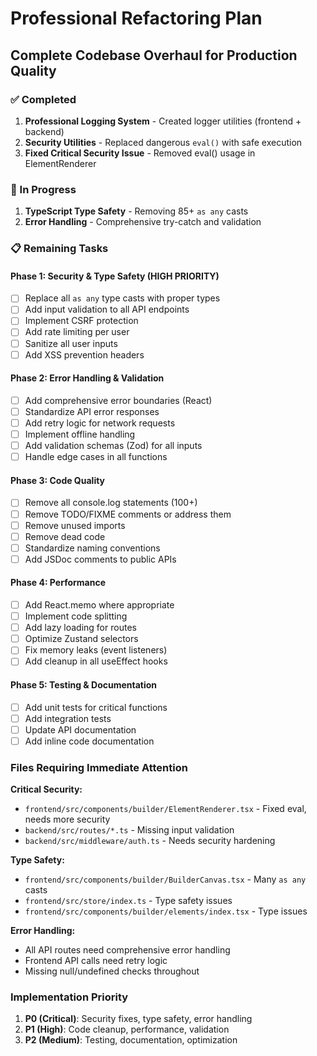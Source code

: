 # Professional Refactoring Plan
## Complete Codebase Overhaul for Production Quality

### ✅ Completed
1. **Professional Logging System** - Created logger utilities (frontend + backend)
2. **Security Utilities** - Replaced dangerous `eval()` with safe execution
3. **Fixed Critical Security Issue** - Removed eval() usage in ElementRenderer

### 🔄 In Progress
1. **TypeScript Type Safety** - Removing 85+ `as any` casts
2. **Error Handling** - Comprehensive try-catch and validation

### 📋 Remaining Tasks

#### Phase 1: Security & Type Safety (HIGH PRIORITY)
- [ ] Replace all `as any` type casts with proper types
- [ ] Add input validation to all API endpoints
- [ ] Implement CSRF protection
- [ ] Add rate limiting per user
- [ ] Sanitize all user inputs
- [ ] Add XSS prevention headers

#### Phase 2: Error Handling & Validation
- [ ] Add comprehensive error boundaries (React)
- [ ] Standardize API error responses
- [ ] Add retry logic for network requests
- [ ] Implement offline handling
- [ ] Add validation schemas (Zod) for all inputs
- [ ] Handle edge cases in all functions

#### Phase 3: Code Quality
- [ ] Remove all console.log statements (100+)
- [ ] Remove TODO/FIXME comments or address them
- [ ] Remove unused imports
- [ ] Remove dead code
- [ ] Standardize naming conventions
- [ ] Add JSDoc comments to public APIs

#### Phase 4: Performance
- [ ] Add React.memo where appropriate
- [ ] Implement code splitting
- [ ] Add lazy loading for routes
- [ ] Optimize Zustand selectors
- [ ] Fix memory leaks (event listeners)
- [ ] Add cleanup in all useEffect hooks

#### Phase 5: Testing & Documentation
- [ ] Add unit tests for critical functions
- [ ] Add integration tests
- [ ] Update API documentation
- [ ] Add inline code documentation

### Files Requiring Immediate Attention

**Critical Security:**
- `frontend/src/components/builder/ElementRenderer.tsx` - Fixed eval, needs more security
- `backend/src/routes/*.ts` - Missing input validation
- `backend/src/middleware/auth.ts` - Needs security hardening

**Type Safety:**
- `frontend/src/components/builder/BuilderCanvas.tsx` - Many `as any` casts
- `frontend/src/store/index.ts` - Type safety issues
- `frontend/src/components/builder/elements/index.tsx` - Type issues

**Error Handling:**
- All API routes need comprehensive error handling
- Frontend API calls need retry logic
- Missing null/undefined checks throughout

### Implementation Priority
1. **P0 (Critical)**: Security fixes, type safety, error handling
2. **P1 (High)**: Code cleanup, performance, validation
3. **P2 (Medium)**: Testing, documentation, optimization


